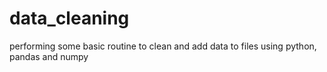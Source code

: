 # data_cleaning
performing some basic routine to clean and add data to files using python, pandas and numpy

